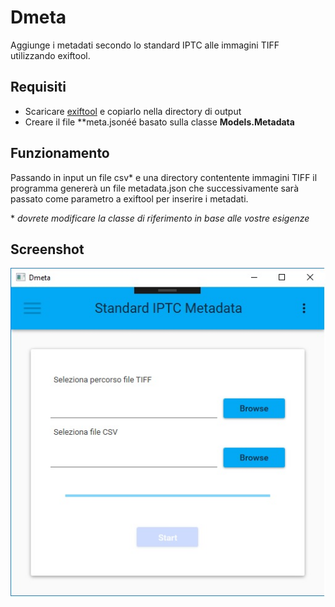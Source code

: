 ﻿# Dmeta
Aggiunge i metadati secondo lo standard IPTC alle immagini TIFF utilizzando exiftool.

## Requisiti

* Scaricare [exiftool](https://www.sno.phy.queensu.ca) e copiarlo nella directory di output
* Creare il file **meta.jsonéé basato sulla classe **Models.Metadata**

## Funzionamento
Passando in input un file csv\* e una directory contentente immagini TIFF il
programma genererà un file metadata.json che successivamente sarà passato come
parametro a exiftool per inserire i metadati.


\* *dovrete modificare la classe di riferimento in base alle vostre esigenze*

## Screenshot

![Screenshot](screenshot.jpg)